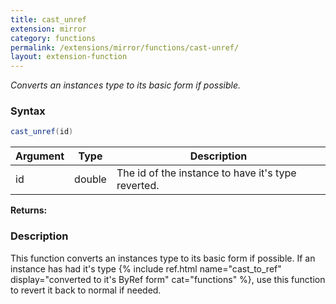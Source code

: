 ```yaml
---
title: cast_unref
extension: mirror
category: functions
permalink: /extensions/mirror/functions/cast-unref/
layout: extension-function
---
```


_Converts an instances type to its basic form if possible._

### Syntax ###
```cs
cast_unref(id)
```

| Argument | Type | Description |
| --- | --- | --- |
| id | double | The id of the instance to have it's type reverted. |

**Returns:** 

### Description

This function converts an instances type to its basic form if possible. If an instance has had it's type {% include ref.html name="cast_to_ref" display="converted to it's ByRef form" cat="functions" %}, use this function to revert it back to normal if needed. 

